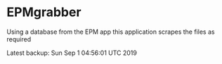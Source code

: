 # EPMgrabber
Using a database from the EPM app this application scrapes the files as required


Latest backup: Sun Sep 1 04:56:01 UTC 2019
